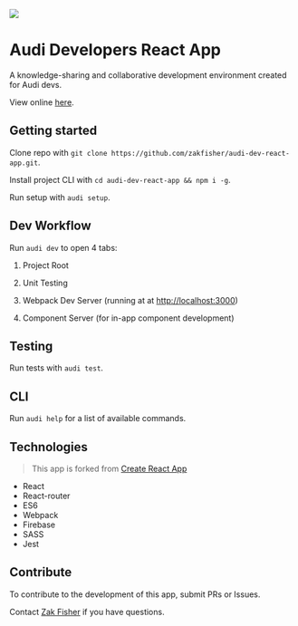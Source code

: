 ![](https://travis-ci.org/zakfisher/audi-dev-react-app.svg?branch=master)

# Audi Developers React App
A knowledge-sharing and collaborative development environment created for Audi devs.

View online [here](https://audi-fe-notes.firebaseapp.com).

## Getting started

Clone repo with `git clone https://github.com/zakfisher/audi-dev-react-app.git`.

Install project CLI with `cd audi-dev-react-app && npm i -g`.

Run setup with `audi setup`.

## Dev Workflow

Run `audi dev` to open 4 tabs:

1. Project Root

2. Unit Testing

3. Webpack Dev Server (running at at <http://localhost:3000>)

4. Component Server (for in-app component development)

## Testing

Run tests with `audi test`.

## CLI

Run `audi help` for a list of available commands.

## Technologies

> This app is forked from [Create React App](https://github.com/facebookincubator/create-react-app)

* React
* React-router
* ES6
* Webpack
* Firebase
* SASS
* Jest

## Contribute

To contribute to the development of this app, submit PRs or Issues.

Contact [Zak Fisher](mailto:zachary.fisher@akqa.com) if you have questions.
